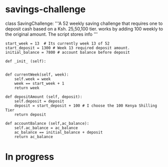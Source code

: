 # savings-challenge

class SavingChallenge:
    '''A 52 weekly saving challenge that requires one to deposit cash based on a Ksh. 25,50,100 tier.
     works by adding 100 weekly to the original amount. The script stores info '''
    
    start_week = 13  # Its currently week 13 of 52
    start_deposit = 1300 # Week 13 required deposit amount.
    initial_balance = 7800 # account balance before deposit

    def _init_ (self):

        
    def currentWeek(self, week):
        self.week = week
        week == start_week + 1
        return week

    def depositAmount (self, deposit):
        self.deposit = deposit
        deposit = start_deposit + 100 # I choose the 100 Kenya Shilling Tier
        return deposit

    def accountBalance (self,ac_balance):
        self.ac_balance = ac_balance
        ac_balance == initial_balance + deposit
        return ac_balance

# In progress 
    
